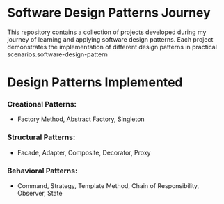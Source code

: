 # Software Design Patterns Journey
This repository contains a collection of projects developed during my journey of learning and applying software design patterns. Each project demonstrates the implementation of different design patterns in practical scenarios.software-design-pattern

# Design Patterns Implemented
###  Creational Patterns: 
* Factory Method, Abstract Factory, Singleton
###  Structural Patterns: 
* Facade, Adapter, Composite, Decorator, Proxy
###  Behavioral Patterns: 
* Command, Strategy, Template Method, Chain of Responsibility, Observer, State
